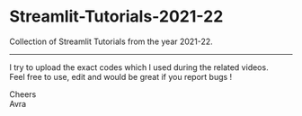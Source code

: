 # Streamlit-Tutorials-2021-22
Collection of Streamlit Tutorials from the year 2021-22.

-------
I try to upload the exact codes which I used during the related videos.
\
Feel free to use, edit and would be great if you report bugs !

Cheers
\
Avra
